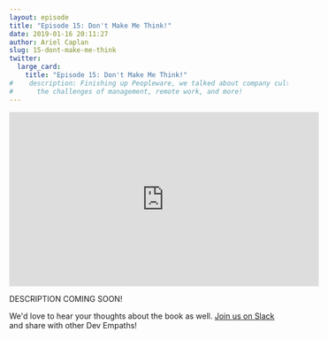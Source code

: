 ```yaml
---
layout: episode
title: "Episode 15: Don't Make Me Think!"
date: 2019-01-16 20:11:27
author: Ariel Caplan
slug: 15-dont-make-me-think
twitter:
  large_card:
    title: "Episode 15: Don't Make Me Think!"
#    description: Finishing up Peopleware, we talked about company culture,
#      the challenges of management, remote work, and more!
---
```


<iframe width="560" height="315" src="https://www.youtube.com/embed/JPKYdmFUMLg" frameborder="0" allowfullscreen></iframe>

DESCRIPTION COMING SOON!

We'd love to hear your thoughts about the book as well.  [Join us on Slack][join us]
and share with other Dev Empaths!

[join us]: https://join.slack.com/t/devempathybookclub/shared_invite/MjExMTA4MjU0MDM3LTE0OTk3NzkwMjItYmExZmRkOWI4Ng
